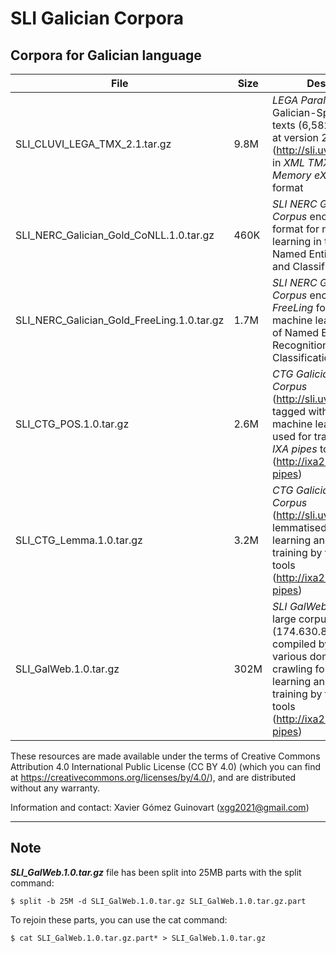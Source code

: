 # SLI Galician Corpora
## Corpora for Galician language

|File|Size|Description|
|----|-----|-------|     
|SLI_CLUVI_LEGA_TMX_2.1.tar.gz|9.8M|_LEGA Parallel Corpus_ of Galician-Spanish legal texts (6,582,415 words) at version 2.1 (http://sli.uvigo.gal/CLUVI) in _XML TMX (Translation Memory eXchange)_ format|
|SLI_NERC_Galician_Gold_CoNLL.1.0.tar.gz|460K|_SLI NERC Galician Gold Corpus_ encoded in _CoNLL_ format for machine learning in tasks of Named Entity Recognition and Classification|
|SLI_NERC_Galician_Gold_FreeLing.1.0.tar.gz|1.7M|_SLI NERC Galician Gold Corpus_ encoded in _FreeLing_ format for machine learning in tasks of Named Entity Recognition and Classification|
|SLI_CTG_POS.1.0.tar.gz|2.6M|_CTG Galician Technical Corpus_ (http://sli.uvigo.gal/CTG) tagged with POS for machine learning and used for training by the _IXA pipes_ tools (http://ixa2.si.ehu.es/ixa-pipes)|
|SLI_CTG_Lemma.1.0.tar.gz|3.2M|_CTG Galician Technical Corpus_ (http://sli.uvigo.gal/CTG) lemmatised for machine learning and used for training by the _IXA pipes_ tools (http://ixa2.si.ehu.es/ixa-pipes)|
|SLI_GalWeb.1.0.tar.gz|302M|_SLI GalWeb Corpus_ is a large corpus for Galician (174.630.824 words) compiled by the SLI from various domains by crawling for machine learning and used for training by the _IXA pipes_ tools (http://ixa2.si.ehu.es/ixa-pipes)|

These resources are made available under the terms of Creative Commons Attribution 4.0 International Public License (CC BY 4.0) (which you can find at https://creativecommons.org/licenses/by/4.0/), and are distributed without any warranty.

Information and contact: Xavier Gómez Guinovart (xgg2021@gmail.com)

***
## Note

***SLI_GalWeb.1.0.tar.gz*** file has been split into 25MB parts with the split command:

```console
$ split -b 25M -d SLI_GalWeb.1.0.tar.gz SLI_GalWeb.1.0.tar.gz.part
```

To rejoin these parts, you can use the cat command:

```console
$ cat SLI_GalWeb.1.0.tar.gz.part* > SLI_GalWeb.1.0.tar.gz
```
